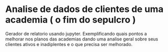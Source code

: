 # Analise de dados de clientes de uma academia ( o fim do sepulcro )
 Gerador de relatorio usando jupyter. Exemplificando quais pontos a melhorar nos planos das academias dando uma analise geral sobre seus clientes ativos e inadiplentes e o que precisa ser melhorado.
